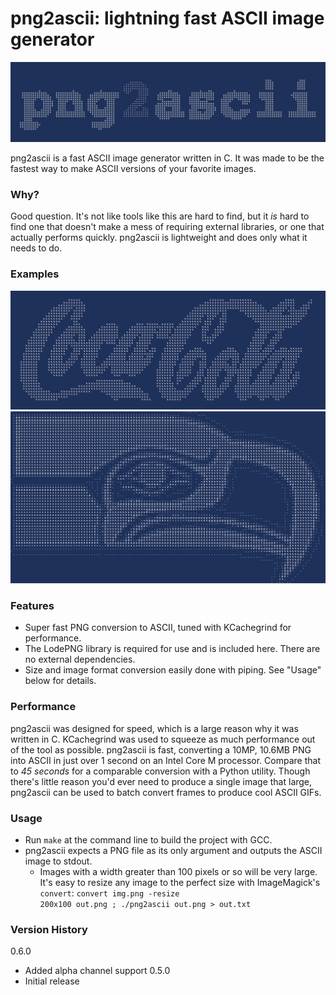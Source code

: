 # png2ascii: lightning fast ASCII image generator

<img src="title.png">

png2ascii is a fast ASCII image generator written in C. It was made to be the fastest way to make ASCII versions of your favorite images.

### Why?

Good question. It's not like tools like this are hard to find, but it *is* hard to find one that doesn't make a mess of requiring external libraries, or one that actually performs quickly. png2ascii is lightweight and does only what it needs to do.

### Examples

<img src="cocacola.png">
<img src="seahawks.png">

### Features

  - Super fast PNG conversion to ASCII, tuned with KCachegrind for performance.
  - The LodePNG library is required for use and is included here. There are no external dependencies.
  - Size and image format conversion easily done with piping. See "Usage" below for details.
  

### Performance
png2ascii was designed for speed, which is a large reason why it was written in C. KCachegrind was used to squeeze as much performance out of the tool as possible. png2ascii is fast, converting a 10MP, 10.6MB PNG into ASCII in just over 1 second on an Intel Core M processor. Compare that to *45 seconds* for a comparable conversion with a Python utility. Though there's little reason you'd ever need to produce a single image that large, png2ascii can be used to batch convert frames to produce cool ASCII GIFs.

### Usage

- Run <code>make</code> at the command line to build the project with GCC.
- png2ascii expects a PNG file as its only argument and outputs the ASCII image to stdout.
    - Images with a width greater than 100 pixels or so will be very large. It's easy to resize any image to the perfect size with ImageMagick's <code>convert</code>: <code>convert img.png -resize 200x100 out.png ; ./png2ascii out.png > out.txt</code>

### Version History
0.6.0
- Added alpha channel support
0.5.0
- Initial release